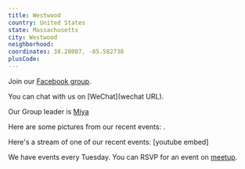 ```yaml
---
title: Westwood
country: United States
state: Massachusetts
city: Westwood
neighborhood: 
coordinates: 38.28007, -85.582738
plusCode:
---
```

Join our [Facebook group](https://www.facebook.com/groups/free.code.camp.westwood).

You can chat with us on [WeChat](wechat URL).

Our Group leader is [Miya](freecodecamp.org/miya)

Here are some pictures from our recent events:
![]().

Here's a stream of one of our recent events:
[youtube embed]

We have events every Tuesday. You can RSVP for an event on [meetup](meetupurl).
